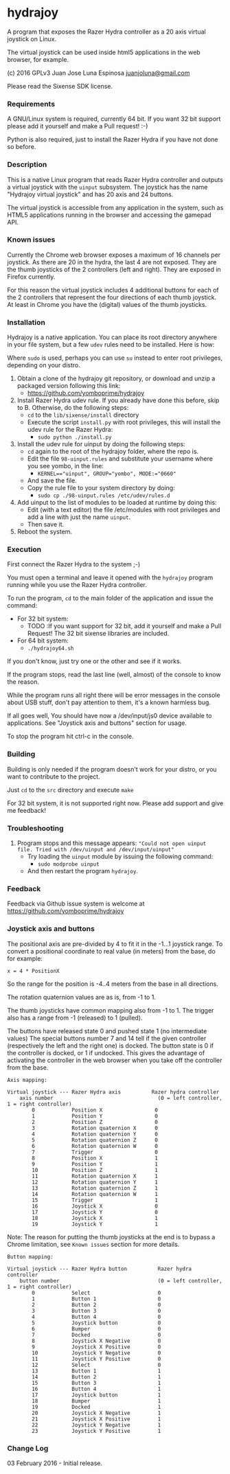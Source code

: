 # hydrajoy

A program that exposes the Razer Hydra controller as a 20 axis virtual joystick on Linux.

The virtual joystick can be used inside html5 applications in the web browser, for example.

(c) 2016 GPLv3 Juan Jose Luna Espinosa juanjoluna@gmail.com

Please read the Sixense SDK license.


### Requirements

A GNU/Linux system is required, currently 64 bit. If you want 32 bit support please add it yourself and make a Pull request! :-)

Python is also required, just to install the Razer Hydra if you have not done so before.


### Description

This is a native Linux program that reads Razer Hydra controller and outputs a virtual joystick with
the `uinput` subsystem. The joystick has the name "Hydrajoy virtual joystick" and has 20 axis and 24 buttons.

The virtual joystick is accessible from any application in the system, such as HTML5 applications running
in the browser and accessing the gamepad API.


### Known issues

Currently the Chrome web browser exposes a maximum of 16 channels per joystick. As there are 20 in the hydra, the last 4 are not exposed. They are the thumb joysticks of the 2 controllers (left and right). They are exposed in Firefox currently.

For this reason the virtual joystick includes 4 additional buttons for each of the 2 controllers that represent the four
directions of each thumb joystick. At least in Chrome you have the (digital) values of the thumb joysticks.


### Installation

Hydrajoy is a native application. You can place its root directory anywhere in your file system, but a few `udev` rules need to be installed. Here is how:

Where `sudo` is used, perhaps you can use `su` instead to enter root privileges, depending on your distro.

1. Obtain a clone of the hydrajoy git repository, or download and unzip a packaged version following this link:
    * https://github.com/yomboprime/hydrajoy
2. Install Razer Hydra udev rule. If you already have done this before, skip to B. Otherwise, do the following steps:
    * `cd` to the `lib/sixense/install` directory
    * Execute the script `install.py` with root privileges, this will install the udev rule for the Razer Hydra:
        * `sudo python ./install.py`
3. Install the udev rule for uinput by doing the following steps:
    * `cd` again to the root of the hydrajoy folder, where the repo is.
    * Edit the file `98-uinput.rules` and substitute your username where you see yombo, in the line:
        * `KERNEL=="uinput", GROUP="yombo", MODE:="0660"`
    * And save the file.
    * Copy the rule file to your system directory by doing:
        * `sudo cp ./98-uinput.rules /etc/udev/rules.d`
4. Add uinput to the list of modules to be loaded at runtime by doing this:
    * Edit (with a text editor) the file /etc/modules with root privileges and add a line with just the name `uinput`.
    * Then save it.
5. Reboot the system.


### Execution

First connect the Razer Hydra to the system ;-)

You must open a terminal and leave it opened with the `hydrajoy` program running while you use the Razer Hydra controller.

To run the program, `cd` to the main folder of the application and issue the command:
* For 32 bit system:
    * TODO :If you want support for 32 bit, add it yourself and make a Pull Request! The 32 bit sixense libraries are included.
* For 64 bit system:
    * `./hydrajoy64.sh`

If you don't know, just try one or the other and see if it works.

If the program stops, read the last line (well, almost) of the console to know the reason.

While the program runs all right there will be error messages in the console about USB stuff, don't pay attention to them, it's a known harmless bug.

If all goes well, You should have now a /dev/input/js0 device available to applications. See "Joystick axis and buttons" section for usage.

To stop the program hit ctrl-c in the console.


### Building

Building is only needed if the program doesn't work for your distro, or you want to contribute to the project.

Just `cd` to the `src` directory and execute `make`

For 32 bit system, it is not supported right now. Please add support and give me feedback!


### Troubleshooting

1. Program stops and this message appears: `"Could not open uinput file. Tried with /dev/uinput and /dev/input/uinput"`
    * Try loading the `uinput` module by issuing the following command:
        * `sudo modprobe uinput`
    * And then restart the program `hydrajoy`.


### Feedback

Feedback via Github issue system is welcome at https://github.com/yomboprime/hydrajoy


### Joystick axis and buttons

The positional axis are pre-divided by 4 to fit it in the -1...1 joystick range.
To convert a positional coordinate to real value (in meters) from the base, do for example:

    x = 4 * PositionX

So the range for the position is -4..4 meters from the base in all directions.

The rotation quaternion values are as is, from -1 to 1.

The thumb joysticks have common mapping also from -1 to 1. The trigger also has a range from -1 (released) to 1 (pulled).

The buttons have released state 0 and pushed state 1 (no intermediate values)
The special buttons number 7 and 14 tell if the given controller (respectively the
left and the right one) is docked. The button state is 0 if the controller is docked, or 1 if undocked.
This gives the advantage of activating the controller in the web browser when you take off the controller from the base.

    Axis mapping:

    Virtual joystick --- Razer Hydra axis          Razer hydra controller
        axis number                                  (0 = left controller, 1 = right controller)
            0            Position X                 0
            1            Position Y                 0
            2            Position Z                 0
            3            Rotation quaternion X      0
            4            Rotation quaternion Y      0
            5            Rotation quaternion Z      0
            6            Rotation quaternion W      0
            7            Trigger                    0
            8            Position X                 1
            9            Position Y                 1
            10           Position Z                 1
            11           Rotation quaternion X      1
            12           Rotation quaternion Y      1
            13           Rotation quaternion Z      1
            14           Rotation quaternion W      1
            15           Trigger                    1
            16           Joystick X                 0
            17           Joystick Y                 0
            18           Joystick X                 1
            19           Joystick Y                 1


Note: The reason for putting the thumb joysticks at the end is to bypass a Chrome limitation, see ```Known issues``` section for more details.
            
    Button mapping:

    Virtual joystick --- Razer Hydra button          Razer hydra controller
        button number                                (0 = left controller, 1 = right controller)
            0            Select                      0
            1            Button 1                    0
            2            Button 2                    0
            3            Button 3                    0
            4            Button 4                    0
            5            Joystick button             0
            6            Bumper                      0
            7            Docked                      0
            8            Joystick X Negative         0
            9            Joystick X Positive         0
            10           Joystick Y Negative         0
            11           Joystick Y Positive         0
            12           Select                      0
            13           Button 1                    1
            14           Button 2                    1
            15           Button 3                    1
            16           Button 4                    1
            17           Joystick button             1
            18           Bumper                      1
            19           Docked                      1
            20           Joystick X Negative         1
            21           Joystick X Positive         1
            22           Joystick Y Negative         1
            23           Joystick Y Positive         1

### Change Log

03 February 2016 -  Initial release.


